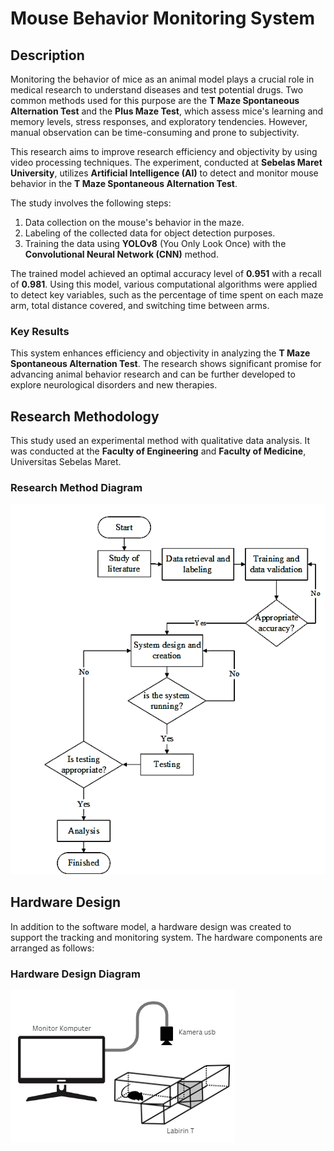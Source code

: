 # Mouse Behavior Monitoring System

## Description

Monitoring the behavior of mice as an animal model plays a crucial role in medical research to understand diseases and test potential drugs. Two common methods used for this purpose are the **T Maze Spontaneous Alternation Test** and the **Plus Maze Test**, which assess mice's learning and memory levels, stress responses, and exploratory tendencies. However, manual observation can be time-consuming and prone to subjectivity. 

This research aims to improve research efficiency and objectivity by using video processing techniques. The experiment, conducted at **Sebelas Maret University**, utilizes **Artificial Intelligence (AI)** to detect and monitor mouse behavior in the **T Maze Spontaneous Alternation Test**.

The study involves the following steps:
1. Data collection on the mouse's behavior in the maze.
2. Labeling of the collected data for object detection purposes.
3. Training the data using **YOLOv8** (You Only Look Once) with the **Convolutional Neural Network (CNN)** method.

The trained model achieved an optimal accuracy level of **0.951** with a recall of **0.981**. Using this model, various computational algorithms were applied to detect key variables, such as the percentage of time spent on each maze arm, total distance covered, and switching time between arms.

### Key Results
This system enhances efficiency and objectivity in analyzing the **T Maze Spontaneous Alternation Test**. The research shows significant promise for advancing animal behavior research and can be further developed to explore neurological disorders and new therapies.

## Research Methodology

This study used an experimental method with qualitative data analysis. It was conducted at the **Faculty of Engineering** and **Faculty of Medicine**, Universitas Sebelas Maret.

### Research Method Diagram
![Figure 1 Research Method Diagram](https://github.com/Kyusane/MouseAnalysis/blob/main/Image/flowchart%20system.png)

## Hardware Design

In addition to the software model, a hardware design was created to support the tracking and monitoring system. The hardware components are arranged as follows:

### Hardware Design Diagram
![Figure 2 Hardware Design](https://github.com/Kyusane/MouseAnalysis/blob/main/Image/hardware.png)
